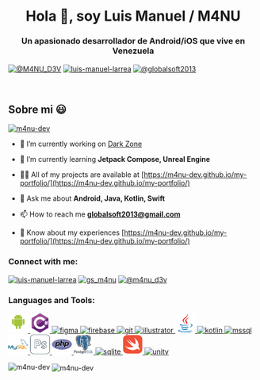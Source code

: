 <h1 align="center">Hola 👋, soy Luis Manuel / M4NU</h1>
<h3 align="center">Un apasionado desarrollador de Android/iOS que vive en Venezuela</h3>

<p align="left">
  <a href="https://www.youtube.com/@M4NU_D3V" target="blank"><img align="center" src="https://img.shields.io/badge/YouTube-FF0000?style=for-the-badge&logo=youtube&logoColor=white" alt="@M4NU_D3V"  /></a>
<a href="https://linkedin.com/in/luis-manuel-larrea" target="blank"><img align="center" src="https://img.shields.io/badge/LinkedIn-0077B5?style=for-the-badge&logo=linkedin&logoColor=white" alt="luis-manuel-larrea"/></a>
<a href = "mailto:globalsoft2013@gmail.com" target="blank"><img align="center" src="https://img.shields.io/badge/Gmail-D14836?style=for-the-badge&logo=gmail&logoColor=white" alt="@globalsoft2013"  /></a>
  </p>

  <br>
<h2>Sobre mi 😃</h2>

<p align="left"> <a href="https://github.com/ryo-ma/github-profile-trophy"><img src="https://github-profile-trophy.vercel.app/?username=m4nu-dev" alt="m4nu-dev" /></a> </p>

- 🔭 I’m currently working on [Dark Zone](https://store.steampowered.com/app/2510420/Dark_Zone/)

- 🌱 I’m currently learning **Jetpack Compose, Unreal Engine**

- 👨‍💻 All of my projects are available at [https://m4nu-dev.github.io/my-portfolio/](https://m4nu-dev.github.io/my-portfolio/)

- 💬 Ask me about **Android, Java, Kotlin, Swift**

- 📫 How to reach me **globalsoft2013@gmail.com**

- 📄 Know about my experiences [https://m4nu-dev.github.io/my-portfolio/](https://m4nu-dev.github.io/my-portfolio/)

<h3 align="left">Connect with me:</h3>
<p align="left">
<a href="https://linkedin.com/in/luis-manuel-larrea" target="blank"><img align="center" src="https://raw.githubusercontent.com/rahuldkjain/github-profile-readme-generator/master/src/images/icons/Social/linked-in-alt.svg" alt="luis-manuel-larrea" height="30" width="40" /></a>
<a href="https://instagram.com/gs_m4nu" target="blank"><img align="center" src="https://raw.githubusercontent.com/rahuldkjain/github-profile-readme-generator/master/src/images/icons/Social/instagram.svg" alt="gs_m4nu" height="30" width="40" /></a>
<a href="https://www.youtube.com/c/@m4nu_d3v" target="blank"><img align="center" src="https://raw.githubusercontent.com/rahuldkjain/github-profile-readme-generator/master/src/images/icons/Social/youtube.svg" alt="@m4nu_d3v" height="30" width="40" /></a>
</p>

<h3 align="left">Languages and Tools:</h3>
<p align="left"> <a href="https://developer.android.com" target="_blank" rel="noreferrer"> <img src="https://raw.githubusercontent.com/devicons/devicon/master/icons/android/android-original-wordmark.svg" alt="android" width="40" height="40"/> </a> <a href="https://www.w3schools.com/cs/" target="_blank" rel="noreferrer"> <img src="https://raw.githubusercontent.com/devicons/devicon/master/icons/csharp/csharp-original.svg" alt="csharp" width="40" height="40"/> </a> <a href="https://www.figma.com/" target="_blank" rel="noreferrer"> <img src="https://www.vectorlogo.zone/logos/figma/figma-icon.svg" alt="figma" width="40" height="40"/> </a> <a href="https://firebase.google.com/" target="_blank" rel="noreferrer"> <img src="https://www.vectorlogo.zone/logos/firebase/firebase-icon.svg" alt="firebase" width="40" height="40"/> </a> <a href="https://git-scm.com/" target="_blank" rel="noreferrer"> <img src="https://www.vectorlogo.zone/logos/git-scm/git-scm-icon.svg" alt="git" width="40" height="40"/> </a> <a href="https://www.adobe.com/in/products/illustrator.html" target="_blank" rel="noreferrer"> <img src="https://www.vectorlogo.zone/logos/adobe_illustrator/adobe_illustrator-icon.svg" alt="illustrator" width="40" height="40"/> </a> <a href="https://www.java.com" target="_blank" rel="noreferrer"> <img src="https://raw.githubusercontent.com/devicons/devicon/master/icons/java/java-original.svg" alt="java" width="40" height="40"/> </a> <a href="https://kotlinlang.org" target="_blank" rel="noreferrer"> <img src="https://www.vectorlogo.zone/logos/kotlinlang/kotlinlang-icon.svg" alt="kotlin" width="40" height="40"/> </a> <a href="https://www.microsoft.com/en-us/sql-server" target="_blank" rel="noreferrer"> <img src="https://www.svgrepo.com/show/303229/microsoft-sql-server-logo.svg" alt="mssql" width="40" height="40"/> </a> <a href="https://www.mysql.com/" target="_blank" rel="noreferrer"> <img src="https://raw.githubusercontent.com/devicons/devicon/master/icons/mysql/mysql-original-wordmark.svg" alt="mysql" width="40" height="40"/> </a> <a href="https://www.photoshop.com/en" target="_blank" rel="noreferrer"> <img src="https://raw.githubusercontent.com/devicons/devicon/master/icons/photoshop/photoshop-line.svg" alt="photoshop" width="40" height="40"/> </a> <a href="https://www.php.net" target="_blank" rel="noreferrer"> <img src="https://raw.githubusercontent.com/devicons/devicon/master/icons/php/php-original.svg" alt="php" width="40" height="40"/> </a> <a href="https://www.postgresql.org" target="_blank" rel="noreferrer"> <img src="https://raw.githubusercontent.com/devicons/devicon/master/icons/postgresql/postgresql-original-wordmark.svg" alt="postgresql" width="40" height="40"/> </a> <a href="https://www.sqlite.org/" target="_blank" rel="noreferrer"> <img src="https://www.vectorlogo.zone/logos/sqlite/sqlite-icon.svg" alt="sqlite" width="40" height="40"/> </a> <a href="https://developer.apple.com/swift/" target="_blank" rel="noreferrer"> <img src="https://raw.githubusercontent.com/devicons/devicon/master/icons/swift/swift-original.svg" alt="swift" width="40" height="40"/> </a> <a href="https://unity.com/" target="_blank" rel="noreferrer"> <img src="https://www.vectorlogo.zone/logos/unity3d/unity3d-icon.svg" alt="unity" width="40" height="40"/> </a> </p>

<p><img align="left" src="https://github-readme-stats.vercel.app/api/top-langs?username=m4nu-dev&show_icons=true&locale=en&layout=compact" alt="m4nu-dev" /></p>

<p>&nbsp;<img align="center" src="https://github-readme-stats.vercel.app/api?username=m4nu-dev&show_icons=true&locale=en" alt="m4nu-dev" /></p>

